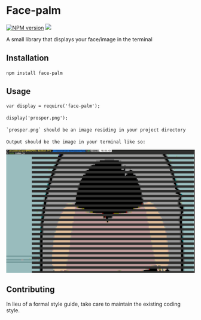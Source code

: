 Face-palm
=========

[![NPM version](https://img.shields.io/npm/v/face-palm.svg?style=flat)](https://www.npmjs.com/package/face-palm)
![](https://img.shields.io/badge/unicodeveloper-approved-brightgreen.svg)

A small library that displays your face/image in the terminal

## Installation

  `npm install face-palm`

## Usage

    var display = require('face-palm');

    display('prosper.png');

    `prosper.png` should be an image residing in your project directory

    Output should be the image in your terminal like so:


   [![Prosper](https://github.com/unicodeveloper/face-palm/raw/master/prosper-console-image.png)](https://github.com/unicodeveloper/face-palm)



## Contributing

In lieu of a formal style guide, take care to maintain the existing coding style.